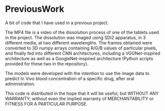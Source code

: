 # PreviousWork
A bit of code that I have used in a previous project.

The MP4 file is a video of the dissolution process of one of the tablets used in the project. The dissolution was imaged using SDi2 apparatus, in 3 different media, at two different wavelengths. The frames obtained were converted to 3D numpy arrays
containing R/G/B values of particular pixels, and finally fed into different CNN architectures, including a VGGNet-inspired architecture as well as a GoogleNet-inspired architecture (Python scripts provided for these two in the repository).

The models were developed with the intention to use the image data to predict In Vivo blood concentration of a specific drug, after oral administration.

This code is distributed in the hope that it will be useful, but WITHOUT ANY WARRANTY; without even the implied warranty of MERCHANTABILITY or FITNESS FOR A PARTICULAR PURPOSE.
